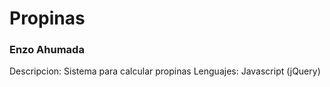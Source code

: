 # Propinas
### Enzo Ahumada

Descripcion: Sistema para calcular propinas
Lenguajes: Javascript (jQuery)

